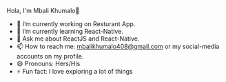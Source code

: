   Hola, I'm Mbali Khumalo👋



- 🔭 I’m currently working on Resturant App.
- 🌱 I’m currently learning React-Native.
- 💬 Ask me about ReactJS and React-Native.
- 📫 How to reach me: mbalikhumalo408@gmail.com or my social-media accounts on my profile.
- 😄 Pronouns: Hers/His
- ⚡ Fun fact: I love exploring a lot of things
